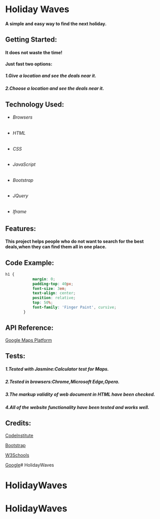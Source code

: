 Holiday Waves
===
#### A simple and easy way to find the next holiday.

Getting Started:
---
#### It does not waste the time!

#### Just fast two options:
##### 1.Give a location and see the deals near it.
##### 2.Choose a location and see the deals near it.

Technology Used:
---
- ###### Browsers
- ###### HTML
- ###### CSS
- ###### JavaScript
- ###### Bootstrap
- ###### JQuery
- ###### Iframe

Features:
---
#### This project helps people who do not want to search for the best deals,when they can find them all  in one place.

Code Example:
---
```css
h1 {
            margin: 0;
            padding-top: 40px;
            font-size: 3em;
            text-align: center;
            position: relative;
            top: 50%;
            font-family: 'Finger Paint', cursive;
        }
```

API Reference:
---
[Google Maps Platform](https://developers.google.com/places/web-service/place-id)

Tests:
---
##### 1.Tested with Jasmine:Calculator test for Maps.
##### 2.Tested in browsers:Chrome,Microsoft Edge,Opera.
##### 3.The markup validity of web document in HTML have been checked.
##### 4.All of the website functionality have been tested and works well.

Credits:
---
[CodeInstitute](https://courses.codeinstitute.net/program/FullstackWebDeveloper)

[Bootstrap](https://getbootstrap.com/)

[W3Schools](https://www.w3schools.com/)

[Google](https://www.google.com/)# HolidayWaves
# HolidayWaves
# HolidayWaves
